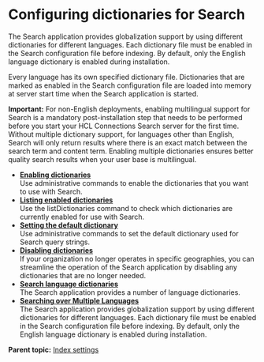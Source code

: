 # Configuring dictionaries for Search 

The Search application provides globalization support by using different dictionaries for different languages. Each dictionary file must be enabled in the Search configuration file before indexing. By default, only the English language dictionary is enabled during installation.

Every language has its own specified dictionary file. Dictionaries that are marked as enabled in the Search configuration file are loaded into memory at server start time when the Search application is started.

**Important:** For non-English deployments, enabling multilingual support for Search is a mandatory post-installation step that needs to be performed before you start your HCL Connections Search server for the first time. Without multiple dictionary support, for languages other than English, Search will only return results where there is an exact match between the search term and content term. Enabling multiple dictionaries ensures better quality search results when your user base is multilingual.

-   **[Enabling dictionaries](../admin/t_admin_search_configure_dictionary.md)**  
Use administrative commands to enable the dictionaries that you want to use with Search.
-   **[Listing enabled dictionaries](../admin/t_admin_search_list_dictionary.md)**  
Use the listDictionaries command to check which dictionaries are currently enabled for use with Search.
-   **[Setting the default dictionary](../admin/t_admin_search_set_default_dictionary.md)**  
Use administrative commands to set the default dictionary used for Search query strings.
-   **[Disabling dictionaries](../admin/t_admin_search_delete_dictionary.md)**  
If your organization no longer operates in specific geographies, you can streamline the operation of the Search application by disabling any dictionaries that are no longer needed.
-   **[Search language dictionaries](../admin/r_admin_search_dictionaries.md)**  
The Search application provides a number of language dictionaries.
-   **[Searching over Multiple Languages](../admin/c_admin_search_mult_language.md)**  
The Search application provides globalization support by using different dictionaries for different languages. Each dictionary file must be enabled in the Search configuration file before indexing. By default, only the English language dictionary is enabled during installation.

**Parent topic:** [Index settings](../admin/c_admin_search_index_settings.md)
